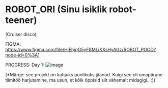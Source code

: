 # ROBOT_ORI (Sinu isiklik robot-teener)
(Cruiser disco)

FIGMA: https://www.figma.com/file/HiEhjqG5yF8MLiXXsHyAGz/ROBOT_POOD?node-id=0%3A1

PROGRESS:
Day 1:
![image](https://user-images.githubusercontent.com/92842188/149509382-468659fe-7fd0-4fac-907c-11780d481736.png)

(*Märge: see projekt on kahjuks poolikuks jäänud. Kuigi see oli omapärane tiimitöö harjutamine, ma usun, et kõik õppisid siit vähemalt midagigi.. :))
